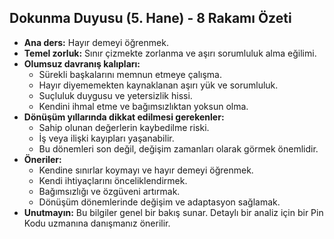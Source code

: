 ## Dokunma Duyusu (5. Hane) - 8 Rakamı Özeti

* **Ana ders:** Hayır demeyi öğrenmek.
* **Temel zorluk:** Sınır çizmekte zorlanma ve aşırı sorumluluk alma eğilimi. 
* **Olumsuz davranış kalıpları:**
    * Sürekli başkalarını memnun etmeye çalışma.
    * Hayır diyememekten kaynaklanan aşırı yük ve sorumluluk.
    * Suçluluk duygusu ve yetersizlik hissi.
    * Kendini ihmal etme ve bağımsızlıktan yoksun olma.
* **Dönüşüm yıllarında dikkat edilmesi gerekenler:**
    * Sahip olunan değerlerin kaybedilme riski.
    * İş veya ilişki kayıpları yaşanabilir.
    * Bu dönemleri son değil, değişim zamanları olarak görmek önemlidir.
* **Öneriler:**
    * Kendine sınırlar koymayı ve hayır demeyi öğrenmek.
    * Kendi ihtiyaçlarını önceliklendirmek.
    * Bağımsızlığı ve özgüveni artırmak.
    * Dönüşüm dönemlerinde değişim ve adaptasyon sağlamak.
* **Unutmayın:** Bu bilgiler genel bir bakış sunar. Detaylı bir analiz için bir Pin Kodu uzmanına danışmanız önerilir. 
